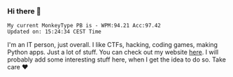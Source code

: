 ### Hi there 👋
<!-- PB START -->
```
My current MonkeyType PB is - WPM:94.21 Acc:97.42
Updated on: 15:24:34 CEST Time
```
<!-- PB END -->
I'm an IT person, just overall. I like CTFs, hacking, coding games, making Python apps. Just a lot of stuff.
You can check out my website [here](https://skill3472.github.io/).
I will probably add some interesting stuff here, when I get the idea to do so. Take care ❤️
